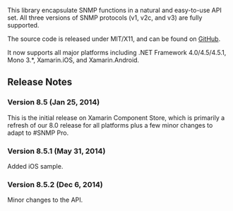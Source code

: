 This library encapsulate SNMP functions in a natural and easy-to-use API set. All three versions of SNMP protocols (v1, v2c, and v3) are fully supported. 

The source code is released under MIT/X11, and can be found on [GitHub](https://github.com/lextm/sharpsnmplib). 

It now supports all major platforms including .NET Framework 4.0/4.5/4.5.1, Mono 3.*, Xamarin.iOS, and Xamarin.Android.

## Release Notes
### Version 8.5 (Jan 25, 2014)
 
This is the initial release on Xamarin Component Store, which is primarily a refresh of our 8.0 release for all platforms plus a few minor changes to adapt to #SNMP Pro.

### Version 8.5.1 (May 31, 2014)

Added iOS sample.

### Version 8.5.2 (Dec 6, 2014)
Minor changes to the API. 